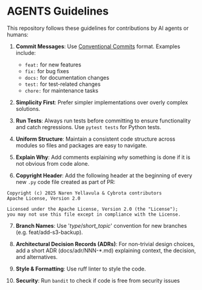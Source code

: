 # AGENTS Guidelines

This repository follows these guidelines for contributions by AI agents or humans:

1. **Commit Messages**: Use [Conventional Commits](https://www.conventionalcommits.org/) format. Examples include:
   - `feat:` for new features
   - `fix:` for bug fixes
   - `docs:` for documentation changes
   - `test:` for test-related changes
   - `chore:` for maintenance tasks

2. **Simplicity First**: Prefer simpler implementations over overly complex solutions.

3. **Run Tests**: Always run tests before committing to ensure functionality and catch regressions. Use `pytest tests` for Python tests.

4. **Uniform Structure**: Maintain a consistent code structure across modules so files and packages are easy to navigate.

5. **Explain Why**: Add comments explaining *why* something is done if it is not obvious from code alone.

6. **Copyright Header**: Add the following header at the beginning of every new `.py` code file created as part of PR:

```
Copyright (c) 2025 Naren Yellavula & Cybrota contributors
Apache License, Version 2.0

Licensed under the Apache License, Version 2.0 (the "License");
you may not use this file except in compliance with the License.
```
7. **Branch Names**: Use '_type_/_short_topic_' convention for new branches (e.g. feat/add-s3-backup).

8. **Architectural Decision Records (ADRs)**: For non-trivial design choices, add a short ADR (docs/adr/NNN-*.md) explaining context, the decision, and alternatives.

9. **Style & Formatting**: Use ruff linter to style the code.

10. **Security**: Run `bandit` to check if code is free from security issues
